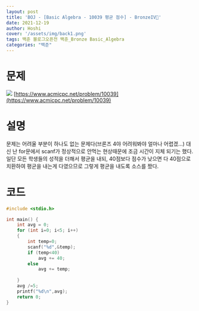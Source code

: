 ```yaml
---
layout: post
title: 'BOJ - [Basic Algebra - 10039 평균 점수] - BronzeIV🥉'
date: 2021-12-19
author: Hoshi
cover: '/assets/img/back1.png'
tags: 백준 블로그오픈전 백준_Bronze Basic_Algebra
categories: "백준"
---
```

# 문제
![]({{site.url}}/assets/img/posts_img/10039.png)
[https://www.acmicpc.net/problem/10039](https://www.acmicpc.net/problem/10039)

# 설명
문제는 어려울 부분이 하나도 없는 문제다(브론즈 4야 어려워봐야 얼마나 어렵겠...)
대신 난 for문에서 scanf가 정상적으로 안먹는 현상때문에 조금 시간이 지체 되기는 했다.
일단 모든 학생들의 성적을 더해서 평균을 내되, 40점보다 점수가 낮으면 다 40점으로 치환하여 평균을 내는게 다였으므로 그렇게 평균을 내도록 소스를 짰다.

# 코드

```c
#include <stdio.h>

int main() {
    int avg = 0;
    for (int i=0; i<5; i++)
    {
        int temp=0;
        scanf("%d",&temp);
        if (temp<40)
            avg += 40;
        else
            avg += temp;
        
    }
    avg /=5;
    printf("%d\n",avg);
    return 0;
}

```
